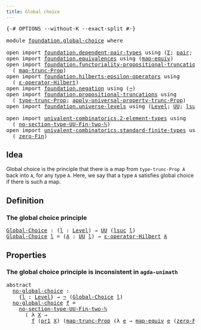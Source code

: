 ```yaml
---
title: Global choice
---
```


<pre class="Agda"><a id="39" class="Symbol">{-#</a> <a id="43" class="Keyword">OPTIONS</a> <a id="51" class="Pragma">--without-K</a> <a id="63" class="Pragma">--exact-split</a> <a id="77" class="Symbol">#-}</a>

<a id="82" class="Keyword">module</a> <a id="89" href="foundation.global-choice.html" class="Module">foundation.global-choice</a> <a id="114" class="Keyword">where</a>

<a id="121" class="Keyword">open</a> <a id="126" class="Keyword">import</a> <a id="133" href="foundation.dependent-pair-types.html" class="Module">foundation.dependent-pair-types</a> <a id="165" class="Keyword">using</a> <a id="171" class="Symbol">(</a><a id="172" href="foundation-core.dependent-pair-types.html#515" class="Record">Σ</a><a id="173" class="Symbol">;</a> <a id="175" href="foundation-core.dependent-pair-types.html#588" class="InductiveConstructor">pair</a><a id="179" class="Symbol">;</a> <a id="181" href="foundation-core.dependent-pair-types.html#605" class="Field">pr1</a><a id="184" class="Symbol">;</a> <a id="186" href="foundation-core.dependent-pair-types.html#617" class="Field">pr2</a><a id="189" class="Symbol">)</a>
<a id="191" class="Keyword">open</a> <a id="196" class="Keyword">import</a> <a id="203" href="foundation.equivalences.html" class="Module">foundation.equivalences</a> <a id="227" class="Keyword">using</a> <a id="233" class="Symbol">(</a><a id="234" href="foundation-core.equivalences.html#1821" class="Function">map-equiv</a><a id="243" class="Symbol">)</a>
<a id="245" class="Keyword">open</a> <a id="250" class="Keyword">import</a> <a id="257" href="foundation.functoriality-propositional-truncation.html" class="Module">foundation.functoriality-propositional-truncation</a> <a id="307" class="Keyword">using</a>
  <a id="315" class="Symbol">(</a> <a id="317" href="foundation.functoriality-propositional-truncation.html#1456" class="Function">map-trunc-Prop</a><a id="331" class="Symbol">)</a>
<a id="333" class="Keyword">open</a> <a id="338" class="Keyword">import</a> <a id="345" href="foundation.hilberts-epsilon-operators.html" class="Module">foundation.hilberts-epsilon-operators</a> <a id="383" class="Keyword">using</a>
  <a id="391" class="Symbol">(</a> <a id="393" href="foundation.hilberts-epsilon-operators.html#675" class="Function">ε-operator-Hilbert</a><a id="411" class="Symbol">)</a>
<a id="413" class="Keyword">open</a> <a id="418" class="Keyword">import</a> <a id="425" href="foundation.negation.html" class="Module">foundation.negation</a> <a id="445" class="Keyword">using</a> <a id="451" class="Symbol">(</a><a id="452" href="foundation-core.negation.html#465" class="Function">¬</a><a id="453" class="Symbol">)</a>
<a id="455" class="Keyword">open</a> <a id="460" class="Keyword">import</a> <a id="467" href="foundation.propositional-truncations.html" class="Module">foundation.propositional-truncations</a> <a id="504" class="Keyword">using</a>
  <a id="512" class="Symbol">(</a> <a id="514" href="foundation.propositional-truncations.html#2209" class="Function">type-trunc-Prop</a><a id="529" class="Symbol">;</a> <a id="531" href="foundation.propositional-truncations.html#5775" class="Function">apply-universal-property-trunc-Prop</a><a id="566" class="Symbol">)</a>
<a id="568" class="Keyword">open</a> <a id="573" class="Keyword">import</a> <a id="580" href="foundation.universe-levels.html" class="Module">foundation.universe-levels</a> <a id="607" class="Keyword">using</a> <a id="613" class="Symbol">(</a><a id="614" href="Agda.Primitive.html#597" class="Postulate">Level</a><a id="619" class="Symbol">;</a> <a id="621" href="foundation-core.universe-levels.html#235" class="Primitive">UU</a><a id="623" class="Symbol">;</a> <a id="625" href="Agda.Primitive.html#780" class="Primitive">lsuc</a><a id="629" class="Symbol">)</a>

<a id="632" class="Keyword">open</a> <a id="637" class="Keyword">import</a> <a id="644" href="univalent-combinatorics.2-element-types.html" class="Module">univalent-combinatorics.2-element-types</a> <a id="684" class="Keyword">using</a>
  <a id="692" class="Symbol">(</a> <a id="694" href="univalent-combinatorics.2-element-types.html#17855" class="Function">no-section-type-UU-Fin-two-ℕ</a><a id="722" class="Symbol">)</a>
<a id="724" class="Keyword">open</a> <a id="729" class="Keyword">import</a> <a id="736" href="univalent-combinatorics.standard-finite-types.html" class="Module">univalent-combinatorics.standard-finite-types</a> <a id="782" class="Keyword">using</a>
  <a id="790" class="Symbol">(</a> <a id="792" href="univalent-combinatorics.standard-finite-types.html#6791" class="Function">zero-Fin</a><a id="800" class="Symbol">)</a>
</pre>
## Idea

Global choice is the principle that there is a map from `type-trunc-Prop A` back into `A`, for any type `A`. Here, we say that a type `A` satisfies global choice if there is such a map.

## Definition

### The global choice principle

<pre class="Agda"><a id="Global-Choice"></a><a id="1059" href="foundation.global-choice.html#1059" class="Function">Global-Choice</a> <a id="1073" class="Symbol">:</a> <a id="1075" class="Symbol">(</a><a id="1076" href="foundation.global-choice.html#1076" class="Bound">l</a> <a id="1078" class="Symbol">:</a> <a id="1080" href="Agda.Primitive.html#597" class="Postulate">Level</a><a id="1085" class="Symbol">)</a> <a id="1087" class="Symbol">→</a> <a id="1089" href="foundation-core.universe-levels.html#235" class="Primitive">UU</a> <a id="1092" class="Symbol">(</a><a id="1093" href="Agda.Primitive.html#780" class="Primitive">lsuc</a> <a id="1098" href="foundation.global-choice.html#1076" class="Bound">l</a><a id="1099" class="Symbol">)</a>
<a id="1101" href="foundation.global-choice.html#1059" class="Function">Global-Choice</a> <a id="1115" href="foundation.global-choice.html#1115" class="Bound">l</a> <a id="1117" class="Symbol">=</a> <a id="1119" class="Symbol">(</a><a id="1120" href="foundation.global-choice.html#1120" class="Bound">A</a> <a id="1122" class="Symbol">:</a> <a id="1124" href="foundation-core.universe-levels.html#235" class="Primitive">UU</a> <a id="1127" href="foundation.global-choice.html#1115" class="Bound">l</a><a id="1128" class="Symbol">)</a> <a id="1130" class="Symbol">→</a> <a id="1132" href="foundation.hilberts-epsilon-operators.html#675" class="Function">ε-operator-Hilbert</a> <a id="1151" href="foundation.global-choice.html#1120" class="Bound">A</a>
</pre>
## Properties

### The global choice principle is inconsistent in `agda-unimath`

<pre class="Agda"><a id="1248" class="Keyword">abstract</a>
  <a id="no-global-choice"></a><a id="1259" href="foundation.global-choice.html#1259" class="Function">no-global-choice</a> <a id="1276" class="Symbol">:</a>
    <a id="1282" class="Symbol">{</a><a id="1283" href="foundation.global-choice.html#1283" class="Bound">l</a> <a id="1285" class="Symbol">:</a> <a id="1287" href="Agda.Primitive.html#597" class="Postulate">Level</a><a id="1292" class="Symbol">}</a> <a id="1294" class="Symbol">→</a> <a id="1296" href="foundation-core.negation.html#465" class="Function">¬</a> <a id="1298" class="Symbol">(</a><a id="1299" href="foundation.global-choice.html#1059" class="Function">Global-Choice</a> <a id="1313" href="foundation.global-choice.html#1283" class="Bound">l</a><a id="1314" class="Symbol">)</a>
  <a id="1318" href="foundation.global-choice.html#1259" class="Function">no-global-choice</a> <a id="1335" href="foundation.global-choice.html#1335" class="Bound">f</a> <a id="1337" class="Symbol">=</a>
    <a id="1343" href="univalent-combinatorics.2-element-types.html#17855" class="Function">no-section-type-UU-Fin-two-ℕ</a>
      <a id="1378" class="Symbol">(</a> <a id="1380" class="Symbol">λ</a> <a id="1382" href="foundation.global-choice.html#1382" class="Bound">X</a> <a id="1384" class="Symbol">→</a>
        <a id="1394" href="foundation.global-choice.html#1335" class="Bound">f</a> <a id="1396" class="Symbol">(</a><a id="1397" href="foundation-core.dependent-pair-types.html#605" class="Field">pr1</a> <a id="1401" href="foundation.global-choice.html#1382" class="Bound">X</a><a id="1402" class="Symbol">)</a> <a id="1404" class="Symbol">(</a><a id="1405" href="foundation.functoriality-propositional-truncation.html#1456" class="Function">map-trunc-Prop</a> <a id="1420" class="Symbol">(λ</a> <a id="1423" href="foundation.global-choice.html#1423" class="Bound">e</a> <a id="1425" class="Symbol">→</a> <a id="1427" href="foundation-core.equivalences.html#1821" class="Function">map-equiv</a> <a id="1437" href="foundation.global-choice.html#1423" class="Bound">e</a> <a id="1439" class="Symbol">(</a><a id="1440" href="univalent-combinatorics.standard-finite-types.html#6791" class="Function">zero-Fin</a> <a id="1449" class="Number">1</a><a id="1450" class="Symbol">))</a> <a id="1453" class="Symbol">(</a><a id="1454" href="foundation-core.dependent-pair-types.html#617" class="Field">pr2</a> <a id="1458" href="foundation.global-choice.html#1382" class="Bound">X</a><a id="1459" class="Symbol">)))</a>
</pre>